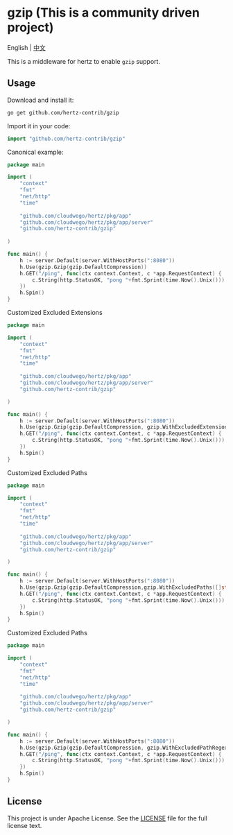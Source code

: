 # gzip (This is a community driven project)
English | [中文](README_CN.md)

This is a middleware for hertz to enable `gzip` support.

## Usage

Download and install it:

```sh
go get github.com/hertz-contrib/gzip
```

Import it in your code:

```go
import "github.com/hertz-contrib/gzip"
```

Canonical example:
```go
package main

import (
	"context"
	"fmt"
	"net/http"
	"time"
	
	"github.com/cloudwego/hertz/pkg/app"
	"github.com/cloudwego/hertz/pkg/app/server"
	"github.com/hertz-contrib/gzip"
	
)

func main() {
	h := server.Default(server.WithHostPorts(":8080"))
	h.Use(gzip.Gzip(gzip.DefaultCompression))
	h.GET("/ping", func(ctx context.Context, c *app.RequestContext) {
		c.String(http.StatusOK, "pong "+fmt.Sprint(time.Now().Unix()))
	})
	h.Spin()
}

```
Customized Excluded Extensions
```go
package main

import (
	"context"
	"fmt"
	"net/http"
	"time"
	
	"github.com/cloudwego/hertz/pkg/app"
	"github.com/cloudwego/hertz/pkg/app/server"
	"github.com/hertz-contrib/gzip"

)

func main() {
	h := server.Default(server.WithHostPorts(":8080"))
	h.Use(gzip.Gzip(gzip.DefaultCompression, gzip.WithExcludedExtensions([]string{".pdf", ".mp4"})))
	h.GET("/ping", func(ctx context.Context, c *app.RequestContext) {
		c.String(http.StatusOK, "pong "+fmt.Sprint(time.Now().Unix()))
	})
	h.Spin()
}
```

Customized Excluded Paths

```go
package main

import (
	"context"
	"fmt"
	"net/http"
	"time"
	
	"github.com/cloudwego/hertz/pkg/app"
	"github.com/cloudwego/hertz/pkg/app/server"
	"github.com/hertz-contrib/gzip"

)

func main() {
	h := server.Default(server.WithHostPorts(":8080"))
	h.Use(gzip.Gzip(gzip.DefaultCompression,gzip.WithExcludedPaths([]string{"/api/"})))
	h.GET("/ping", func(ctx context.Context, c *app.RequestContext) {
		c.String(http.StatusOK, "pong "+fmt.Sprint(time.Now().Unix()))
	})
	h.Spin()
}
```

Customized Excluded Paths

```go
package main

import (
	"context"
	"fmt"
	"net/http"
	"time"
	
	"github.com/cloudwego/hertz/pkg/app"
	"github.com/cloudwego/hertz/pkg/app/server"
	"github.com/hertz-contrib/gzip"

)

func main() {
	h := server.Default(server.WithHostPorts(":8080"))
	h.Use(gzip.Gzip(gzip.DefaultCompression, gzip.WithExcludedPathRegexes([]string{".*"})))
	h.GET("/ping", func(ctx context.Context, c *app.RequestContext) {
		c.String(http.StatusOK, "pong "+fmt.Sprint(time.Now().Unix()))
	})
	h.Spin()
}
```

## License

This project is under Apache License. See the [LICENSE](LICENSE) file for the full license text.
